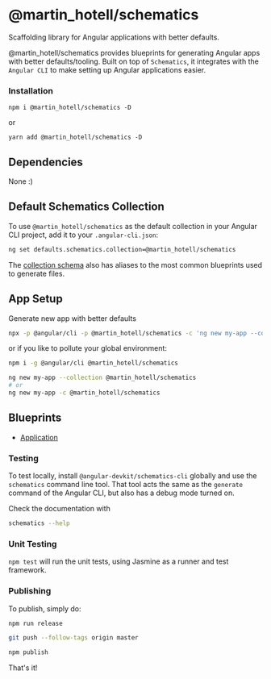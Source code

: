 # @martin_hotell/schematics

Scaffolding library for Angular applications with better defaults.

@martin_hotell/schematics provides blueprints for generating Angular apps with better defaults/tooling. Built on top of `Schematics`, it integrates with the `Angular CLI` to make setting up Angular applications easier.

### Installation

`npm i @martin_hotell/schematics -D`

or

`yarn add @martin_hotell/schematics -D`

## Dependencies

None :)

## Default Schematics Collection

To use `@martin_hotell/schematics` as the default collection in your Angular CLI project,
add it to your `.angular-cli.json`:

```sh
ng set defaults.schematics.collection=@martin_hotell/schematics
```

The [collection schema](./src/collection.json) also has aliases to the most common blueprints used to generate files.

## App Setup

Generate new app with better defaults

```sh
npx -p @angular/cli -p @martin_hotell/schematics -c 'ng new my-app --collection @martin_hotell/schematics'
```

or if you like to pollute your global environment:

```sh
npm i -g @angular/cli @martin_hotell/schematics

ng new my-app --collection @martin_hotell/schematics
# or
ng new my-app -c @martin_hotell/schematics
```

## Blueprints

* [Application](./docs/application.md)

### Testing

To test locally, install `@angular-devkit/schematics-cli` globally and use the `schematics` command line tool. That tool acts the same as the `generate` command of the Angular CLI, but also has a debug mode turned on.

Check the documentation with

```bash
schematics --help
```

### Unit Testing

`npm test` will run the unit tests, using Jasmine as a runner and test framework.

### Publishing

To publish, simply do:

```bash
npm run release

git push --follow-tags origin master

npm publish
```

That's it!
